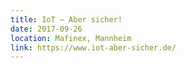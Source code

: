 ```yaml
---
title: IoT – Aber sicher!
date: 2017-09-26
location: Mafinex, Mannheim
link: https://www.iot-aber-sicher.de/
---
```

